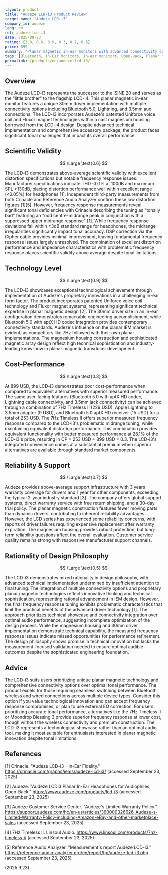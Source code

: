 ```yaml
---
layout: product
title: "Audeze LCD-i3 Product Review"
target_name: "Audeze LCD-i3"
company_id: audeze
lang: en
ref: audeze-lcd-i3
date: 2025-09-23
rating: [3.0, 0.6, 0.9, 0.3, 0.7, 0.5]
price: 899
summary: "Planar magnetic in-ear monitors with advanced connectivity options but problematic frequency response issues"
tags: [Bluetooth, In-Ear Monitors, In-ear monitors, Open-Back, Planar magnetic]
permalink: /products/en/audeze-lcd-i3/
---
```

## Overview

The Audeze LCD-i3 represents the successor to the iSINE 20 and serves as the "little brother" to the flagship LCD-i4. This planar magnetic in-ear monitor features a unique 30mm driver implementation with multiple connectivity options including Bluetooth 5.0, Lightning, and 3.5mm aux connections. The LCD-i3 incorporates Audeze's patented Uniforce voice coil and Fluxor magnet technologies within a cast magnesium housing borrowed from the LCD-i4 design. Despite advanced technical implementation and comprehensive accessory package, the product faces significant tonal challenges that impact its overall performance.

## Scientific Validity

$$ \Large \text{0.6} $$

The LCD-i3 demonstrates above-average scientific validity with excellent distortion specifications but notable frequency response issues. Manufacturer specifications indicate THD <0.1% at 100dB and maximum SPL >130dB, placing distortion performance well within excellent range (<0.05%) for headphones [1]. Independent third-party measurements from both Crinacle and Reference Audio Analyzer confirm these low distortion figures [1][5]. However, frequency response measurements reveal significant tonal deficiencies with Crinacle describing the tuning as "tonally bad" featuring an "odd centre-midrange peak in conjunction with a suppressed upper midrange response" [1]. While frequency response deviations fall within ±3dB standard range for headphones, the midrange irregularities significantly impact tonal accuracy. DSP correction via the Cipher cable provides minimal improvement, leaving fundamental frequency response issues largely unresolved. The combination of excellent distortion performance and impedance characteristics with problematic frequency response places scientific validity above average despite tonal limitations.

## Technology Level

$$ \Large \text{0.9} $$

The LCD-i3 showcases exceptional technological achievement through implementation of Audeze's proprietary innovations in a challenging in-ear form factor. The product incorporates patented Uniforce voice coil technology and Fluxor magnet systems, representing significant technical expertise in planar magnetic design [2]. The 30mm driver size in an in-ear configuration demonstrates remarkable engineering accomplishment, while Bluetooth 5.0 with aptX HD codec integration provides contemporary connectivity standards. Audeze's influence on the planar IEM market is evident, as competitors like 7Hz followed with their own planar implementations. The magnesium housing construction and sophisticated magnetic array design reflect high technical sophistication and industry-leading know-how in planar magnetic transducer development.

## Cost-Performance

$$ \Large \text{0.3} $$

At 899 USD, the LCD-i3 demonstrates poor cost-performance when compared to equivalent alternatives with superior measured performance. The same user-facing features (Bluetooth 5.0 with aptX HD codec, Lightning cable connectivity, and 3.5mm jack connectivity) can be achieved through a combination of 7Hz Timeless II (229 USD), Apple Lightning to 3.5mm adapter (9 USD), and Bluetooth 5.0 aptX HD receiver (15 USD) for a total of 253 USD. The 7Hz Timeless II offers superior measured frequency response compared to the LCD-i3's problematic midrange tuning, while maintaining equivalent distortion performance. This combination provides equivalent functionality with better measured performance at 28.1% of the LCD-i3's price, resulting in CP = 253 USD ÷ 899 USD = 0.3. The LCD-i3's integrated convenience comes at a substantial premium when superior alternatives are available through standard market components.

## Reliability & Support

$$ \Large \text{0.7} $$

Audeze provides above-average support infrastructure with 3 years warranty coverage for drivers and 1 year for other components, exceeding the typical 2-year industry standard [3]. The company offers global support systems, direct warranty service with free return shipping, and a 30-day trial policy. The planar magnetic construction features fewer moving parts than dynamic drivers, contributing to inherent reliability advantages. However, the LCD series has experienced some reliability concerns, with reports of driver failures requiring expensive replacement after warranty expiration. The magnesium housing provides robust protection, but long-term reliability questions affect the overall evaluation. Customer service quality remains strong with responsive manufacturer support channels.

## Rationality of Design Philosophy

$$ \Large \text{0.5} $$

The LCD-i3 demonstrates mixed rationality in design philosophy, with advanced technical implementation undermined by insufficient attention to final tuning. The integration of multiple connectivity options and proprietary planar magnetic technologies reflects innovative thinking and technical sophistication, representing rational advancement in IEM design. However, the final frequency response tuning exhibits problematic characteristics that limit the practical benefits of the advanced driver technology [1]. The approach prioritizes technical showcase and connectivity integration over optimal audio performance, suggesting incomplete optimization of the design process. While the magnesium housing and 30mm driver implementation demonstrate technical capability, the measured frequency response issues indicate missed opportunities for performance refinement. The design philosophy shows promise in technical innovation but lacks the measurement-focused validation needed to ensure optimal audible outcomes despite the sophisticated engineering foundation.

## Advice

The LCD-i3 suits users prioritizing unique planar magnetic technology and comprehensive connectivity options over optimal tonal performance. The product excels for those requiring seamless switching between Bluetooth wireless and wired connections across multiple device types. Consider this option if you value technological innovation and can accept frequency response compromises, or plan to use external EQ correction. For users prioritizing accurate tonal performance, alternatives like the 7Hz Timeless II or Moondrop Blessing 3 provide superior frequency response at lower cost, though without the wireless connectivity and premium construction. The LCD-i3 represents a technological showcase rather than an optimal audio tool, making it most suitable for enthusiasts interested in planar magnetic innovation despite tonal limitations.

## References

[1] Crinacle. "Audeze LCD-i3 – In-Ear Fidelity." https://crinacle.com/graphs/iems/audeze-lcd-i3/ (accessed September 23, 2025)

[2] Audeze. "Audeze LCDi3 Planar In-Ear Headphones for Audiophiles, Open-Back." https://www.audeze.com/products/lcd-i3 (accessed September 23, 2025)

[3] Audeze Customer Service Center. "Audeze's Limited Warranty Policy." https://support.audeze.com/hc/en-us/articles/360000326626-Audeze-s-Limited-Warranty-Policy-including-Amazon-eBay-and-other-marketplace-sales (accessed September 23, 2025)

[4] 7Hz Timeless II. Linsoul Audio. https://www.linsoul.com/products/7hz-timeless-ii (accessed September 23, 2025)

[5] Reference Audio Analyzer. "Measurement's report Audeze LCD-i3." https://reference-audio-analyzer.pro/en/report/hp/audeze-lcd-i3.php (accessed September 23, 2025)

(2025.9.23)